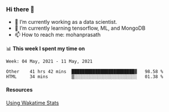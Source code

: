### Hi there 👋

- 🔭 I’m currently working as a data scientist.
- 🌱 I’m currently learning tensorflow, ML, and MongoDB
- 📫 How to reach me: mohanprasath

📊 **This week I spent my time on**
<!--START_SECTION:waka-->
```text
Week: 04 May, 2021 - 11 May, 2021

Other    41 hrs 42 mins  ████████████████████████▓   98.58 % 
HTML     34 mins         ▒░░░░░░░░░░░░░░░░░░░░░░░░   01.38 % 
```
<!--END_SECTION:waka-->

#### Resources
[Using Wakatime Stats](https://github.com/marketplace/actions/waka-readme)
